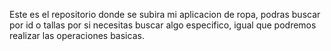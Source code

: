 Este es el repositorio donde se subira mi aplicacion de ropa, podras buscar por id o tallas por si necesitas buscar algo especifico, igual que podremos realizar las operaciones basicas.
